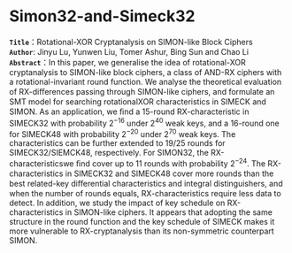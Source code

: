 # Simon32-and-Simeck32
**`Title`**：Rotational-XOR Cryptanalysis on SIMON-like Block Ciphers  
**`Author`**: Jinyu Lu, Yunwen Liu, Tomer Ashur, Bing Sun and Chao Li   
**`Abstract`**：In this paper, we generalise the idea of rotational-XOR cryptanalysis to SIMON-like block ciphers, a class of AND-RX ciphers with a rotational-invariant round function. We analyse the theoretical evaluation of RX-diﬀerences passing through SIMON-like ciphers, and formulate an SMT model for searching rotationalXOR characteristics in SIMECK and SIMON. As an application, we ﬁnd a 15-round RX-characteristic in SIMECK32 with probability 2<sup>−16</sup> under 2<sup>40</sup> weak keys, and a 16-round one for SIMECK48 with probability 2<sup>−20</sup> under 2<sup>70</sup> weak keys. The characteristics can be further extended to 19/25 rounds for SIMECK32/SIEMCK48, respectively. For SIMON32, the RX-characteristicswe ﬁnd cover up to 11 rounds with probability 2<sup>−24</sup>. The RX-characteristics in SIMECK32 and SIMECK48 cover more rounds than the best related-key diﬀerential characteristics and integral distinguishers, and when the number of rounds equals, RX-characteristics require less data to detect. In addition, we study the impact of key schedule on RX-characteristics in SIMON-like ciphers. It appears that adopting the same structure in the round function and the key schedule of SIMECK makes it more vulnerable to RX-cryptanalysis than its non-symmetric counterpart SIMON. 
